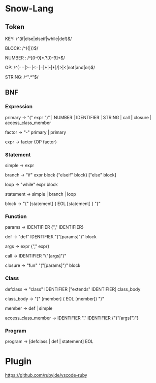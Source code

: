 # Snow-Lang

## Token

KEY:     /^(if|else|elseif|while|def)$/

BLOCK:   /^({|})$/

NUMBER : /^[0-9]*\.?[0-9]+$/

OP:      /^(==|>=|<=|=|\+|-|\*|\/|>|<|not|and|or)$/

STRING: /^\".*\"$/

## BNF

### Expression

primary -> "(" expr ")" | NUMBER | IDENTIFIER | STRING | call | closure | access_class_member

factor -> "-" primary | primary

expr -> factor {OP factor}

### Statement

simple -> expr

branch -> "if" expr block {"elseif" block} ["else" block]

loop -> "while" expr block

statement -> simple | branch | loop

block ->  "{" [statement] { EOL [statement] } "}"

### Function

params -> IDENTIFIER {"," IDENTIFIER}

def -> "def" IDENTIFIER "("[params]")" block

args ->  expr {"," expr}

call -> IDENTIFIER "("[args]")"

closure -> "fun" "("[params]")" block

### Class

defclass -> "class" IDENTIFIER ["extends" IDENTIFIER] class_body

class_body -> "{" [member] { EOL [member]} "}"

member -> def | simple

access_class_member -> IDENTIFIER "." IDENTIFIER {"("[args]")"}

### Program

program -> [defclass | def | statement] EOL

# Plugin
https://github.com/rubyide/vscode-ruby